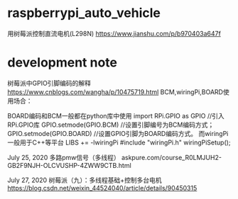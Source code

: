 # raspberrypi_auto_vehicle

用树莓派控制直流电机(L298N)
https://www.jianshu.com/p/b970403a647f
# development note
树莓派中GPIO引脚编码的解释
https://www.cnblogs.com/wangha/p/10475719.html
BCM,wiringPi,BOARD使用场合：

BOARD编码和BCM一般都在python库中使用
import RPi.GPIO as GPIO  //引入RPi.GPIO库
GPIO.setmode(GPIO.BCM) //设置引脚编号为BCM编码方式；
GPIO.setmode(GPIO.BOARD) //设置GPIO引脚为BOARD编码方式。
而wiringPi一般用于C++等平台
LIBS += -lwiringPi
#include "wiringPi.h"
wiringPiSetup();



July 25, 2020 
多路pmw信号（多线程）
askpure.com/course_R0LMJUH2-GB2F9NJH-OLCVUSHP-4ZWW9CTB.html

July 27, 2020 
树莓派（九）：多线程基础+控制多台电机
https://blog.csdn.net/weixin_44524040/article/details/90450315
